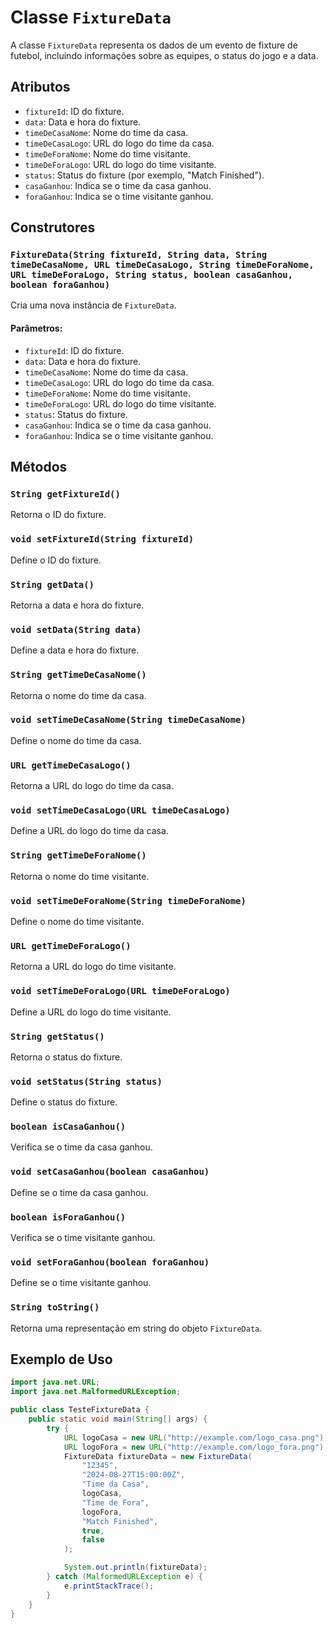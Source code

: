 # Classe `FixtureData`

A classe `FixtureData` representa os dados de um evento de fixture de futebol, incluindo informações sobre as equipes, o status do jogo e a data.

## Atributos

- `fixtureId`: ID do fixture.
- `data`: Data e hora do fixture.
- `timeDeCasaNome`: Nome do time da casa.
- `timeDeCasaLogo`: URL do logo do time da casa.
- `timeDeForaNome`: Nome do time visitante.
- `timeDeForaLogo`: URL do logo do time visitante.
- `status`: Status do fixture (por exemplo, "Match Finished").
- `casaGanhou`: Indica se o time da casa ganhou.
- `foraGanhou`: Indica se o time visitante ganhou.

## Construtores

### `FixtureData(String fixtureId, String data, String timeDeCasaNome, URL timeDeCasaLogo, String timeDeForaNome, URL timeDeForaLogo, String status, boolean casaGanhou, boolean foraGanhou)`
Cria uma nova instância de `FixtureData`.

#### Parâmetros:
- `fixtureId`: ID do fixture.
- `data`: Data e hora do fixture.
- `timeDeCasaNome`: Nome do time da casa.
- `timeDeCasaLogo`: URL do logo do time da casa.
- `timeDeForaNome`: Nome do time visitante.
- `timeDeForaLogo`: URL do logo do time visitante.
- `status`: Status do fixture.
- `casaGanhou`: Indica se o time da casa ganhou.
- `foraGanhou`: Indica se o time visitante ganhou.

## Métodos

### `String getFixtureId()`
Retorna o ID do fixture.

### `void setFixtureId(String fixtureId)`
Define o ID do fixture.

### `String getData()`
Retorna a data e hora do fixture.

### `void setData(String data)`
Define a data e hora do fixture.

### `String getTimeDeCasaNome()`
Retorna o nome do time da casa.

### `void setTimeDeCasaNome(String timeDeCasaNome)`
Define o nome do time da casa.

### `URL getTimeDeCasaLogo()`
Retorna a URL do logo do time da casa.

### `void setTimeDeCasaLogo(URL timeDeCasaLogo)`
Define a URL do logo do time da casa.

### `String getTimeDeForaNome()`
Retorna o nome do time visitante.

### `void setTimeDeForaNome(String timeDeForaNome)`
Define o nome do time visitante.

### `URL getTimeDeForaLogo()`
Retorna a URL do logo do time visitante.

### `void setTimeDeForaLogo(URL timeDeForaLogo)`
Define a URL do logo do time visitante.

### `String getStatus()`
Retorna o status do fixture.

### `void setStatus(String status)`
Define o status do fixture.

### `boolean isCasaGanhou()`
Verifica se o time da casa ganhou.

### `void setCasaGanhou(boolean casaGanhou)`
Define se o time da casa ganhou.

### `boolean isForaGanhou()`
Verifica se o time visitante ganhou.

### `void setForaGanhou(boolean foraGanhou)`
Define se o time visitante ganhou.

### `String toString()`
Retorna uma representação em string do objeto `FixtureData`.

## Exemplo de Uso

```java
import java.net.URL;
import java.net.MalformedURLException;

public class TesteFixtureData {
    public static void main(String[] args) {
        try {
            URL logoCasa = new URL("http://example.com/logo_casa.png");
            URL logoFora = new URL("http://example.com/logo_fora.png");
            FixtureData fixtureData = new FixtureData(
                "12345",
                "2024-08-27T15:00:00Z",
                "Time da Casa",
                logoCasa,
                "Time de Fora",
                logoFora,
                "Match Finished",
                true,
                false
            );

            System.out.println(fixtureData);
        } catch (MalformedURLException e) {
            e.printStackTrace();
        }
    }
}
